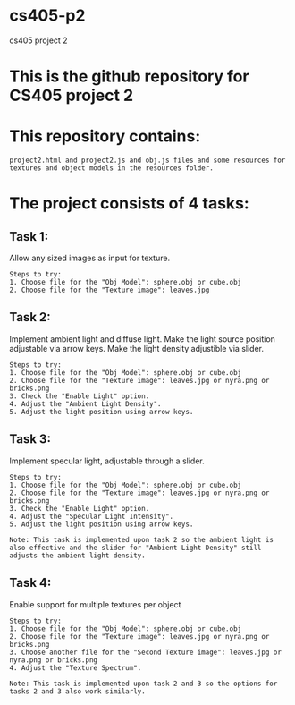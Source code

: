 # cs405-p2
cs405 project 2 

# This is the github repository for CS405 project 2

# This repository contains:
    project2.html and project2.js and obj.js files and some resources for textures and object models in the resources folder.

# The project consists of 4 tasks:

## Task 1:
Allow any sized images as input for texture. 

    Steps to try: 
    1. Choose file for the "Obj Model": sphere.obj or cube.obj
    2. Choose file for the "Texture image": leaves.jpg 

## Task 2:
Implement ambient light and diffuse light.
Make the light source position adjustable via arrow keys.
Make the light density adjustible via slider. 

    Steps to try: 
    1. Choose file for the "Obj Model": sphere.obj or cube.obj
    2. Choose file for the "Texture image": leaves.jpg or nyra.png or bricks.png
    3. Check the "Enable Light" option.
    4. Adjust the "Ambient Light Density".
    5. Adjust the light position using arrow keys.

    

## Task 3: 
Implement specular light, adjustable through a slider.

    Steps to try: 
    1. Choose file for the "Obj Model": sphere.obj or cube.obj
    2. Choose file for the "Texture image": leaves.jpg or nyra.png or bricks.png
    3. Check the "Enable Light" option.
    4. Adjust the "Specular Light Intensity".
    5. Adjust the light position using arrow keys.

    Note: This task is implemented upon task 2 so the ambient light is also effective and the slider for "Ambient Light Density" still adjusts the ambient light density.

## Task 4: 
Enable support for multiple textures per object 

    Steps to try: 
    1. Choose file for the "Obj Model": sphere.obj or cube.obj
    2. Choose file for the "Texture image": leaves.jpg or nyra.png or bricks.png
    3. Choose another file for the "Second Texture image": leaves.jpg or nyra.png or bricks.png
    4. Adjust the "Texture Spectrum".

    Note: This task is implemented upon task 2 and 3 so the options for tasks 2 and 3 also work similarly.